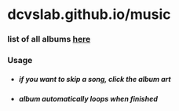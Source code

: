# dcvslab.github.io/music
    
### list of all albums [here](https://github.com/dcvslab/dcvslab.github.io/blob/master/music/mp3/readme.md)

### Usage
- ##### if you want to skip a song, click the album art
- ##### album automatically loops when finished
